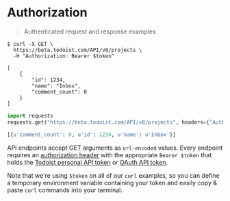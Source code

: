 # Authorization

> Authenticated request and response examples

```shell
$ curl -X GET \
  https://beta.todoist.com/API/v8/projects \
  -H "Authorization: Bearer $token"

[
    {
        "id": 1234,
        "name": "Inbox",
        "comment_count": 0
    }
]
```

```python
import requests
requests.get("https://beta.todoist.com/API/v8/projects", headers={"Authorization': 'Bearer %s" % your_token}).json()

[{u'comment_count': 0, u'id': 1234, u'name': u'Inbox'}]
```

API endpoints accept GET arguments as `url-encoded` values. Every endpoint
requires an [authorization header](https://developer.mozilla.org/en-US/docs/Web/HTTP/Headers/Authorization) with the appropriate `Bearer $token` that holds the
[Todoist personal API token](https://todoist.com/Users/viewPrefs?page=integrations) or
[OAuth API token](https://developer.todoist.com/sync/v7/#oauth).

Note that we're using `$token` on all of our `curl` examples, so you
can define a temporary environment variable containing your token and
easily copy & paste `curl` commands into your terminal.
